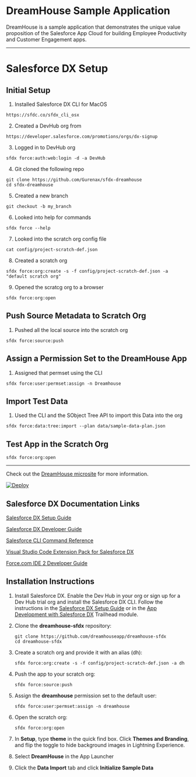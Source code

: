 # DreamHouse Sample Application

DreamHouse is a sample application that demonstrates the unique value proposition of the Salesforce App Cloud for building Employee Productivity and Customer Engagement apps.

---

# Salesforce DX Setup

## Initial Setup
1. Installed Salesforce DX CLI for MacOS
```
https://sfdc.co/sfdx_cli_osx
```

2. Created a DevHub org from 
```
https://developer.salesforce.com/promotions/orgs/dx-signup
```

3. Logged in to DevHub org
```
sfdx force:auth:web:login -d -a DevHub
```

4. Git cloned the following repo
```
git clone https://github.com/Gurenax/sfdx-dreamhouse
cd sfdx-dreamhouse
```

5. Created a new branch
```
git checkout -b my_branch
```

6. Looked into help for commands
```
sfdx force --help
```

7. Looked into the scratch org config file
```
cat config/project-scratch-def.json
```

8. Created a scratch org
```
sfdx force:org:create -s -f config/project-scratch-def.json -a "default scratch org"
```

9. Opened the scratcg org to a browser
```
sfdx force:org:open
```

## Push Source Metadata to Scratch Org
1. Pushed all the local source into the scratch org
```
sfdx force:source:push
```

## Assign a Permission Set to the DreamHouse App
1. Assigned that permset using the CLI
```
sfdx force:user:permset:assign -n Dreamhouse
```

## Import Test Data
1. Used the CLI and the SObject Tree API to import this Data into the org
```
sfdx force:data:tree:import --plan data/sample-data-plan.json
```

## Test App in the Scratch Org
```
sfdx force:org:open
```

---


Check out the [DreamHouse microsite](http://www.dreamhouseapp.io/) for more information.

[![Deploy](https://deploy-to-sfdx.com/dist/assets/images/DeployToSFDX.svg)](https://deploy-to-sfdx.com/)

## Salesforce DX Documentation Links
[Salesforce DX Setup Guide](https://developer.salesforce.com/docs/atlas.en-us.sfdx_setup.meta/sfdx_setup/sfdx_setup_intro.htm)

[Salesforce DX Developer Guide](https://developer.salesforce.com/docs/atlas.en-us.sfdx_dev.meta/sfdx_dev/sfdx_dev_intro.htm)

[Salesforce CLI Command Reference](https://developer.salesforce.com/docs/atlas.en-us.sfdx_cli_reference.meta/sfdx_cli_reference/cli_reference.htm)

[Visual Studio Code Extension Pack for Salesforce DX](https://marketplace.visualstudio.com/items?itemName=salesforce.salesforcedx-vscode)

[Force.com IDE 2 Developer Guide](https://developer.salesforce.com/docs/atlas.en-us.sfdx_ide2.meta/sfdx_ide2/sfdx_ide2_get_started.htm)

## Installation Instructions

1. Install Salesforce DX. Enable the Dev Hub in your org or sign up for a Dev Hub trial org and install the Salesforce DX CLI. Follow the instructions in the [Salesforce DX Setup Guide](https://developer.salesforce.com/docs/atlas.en-us.sfdx_setup.meta/sfdx_setup/sfdx_setup_intro.htm?search_text=trial%20hub%20org) or in the [App Development with Salesforce DX](https://trailhead.salesforce.com/modules/sfdx_app_dev) Trailhead module.

1. Clone the **dreamhouse-sfdx** repository:
    ```
    git clone https://github.com/dreamhouseapp/dreamhouse-sfdx
    cd dreamhouse-sfdx
    ```

1. Create a scratch org and provide it with an alias (dh):
    ```
    sfdx force:org:create -s -f config/project-scratch-def.json -a dh
    ```

1. Push the app to your scratch org:
    ```
    sfdx force:source:push
    ```

1. Assign the **dreamhouse** permission set to the default user:
    ```
    sfdx force:user:permset:assign -n dreamhouse
    ```

1. Open the scratch org:
    ```
    sfdx force:org:open
    ```

1. In **Setup**, type **theme** in the quick find box. Click **Themes and Branding**, and flip the toggle to hide background images in Lightning Experience.

1. Select **DreamHouse** in the App Launcher

1. Click the **Data Import** tab and click **Initialize Sample Data**
